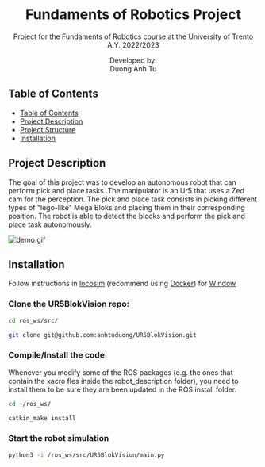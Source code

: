 <p align='center'>
    <h1 align="center">Fundaments of Robotics Project</h1>
    <p align="center">
    Project for the Fundaments of Robotics course at the University of Trento A.Y. 2022/2023
    </p>
    <p align='center'>
    Developed by:<br>
    Duong Anh Tu <br>
    </p>   
</p>

## Table of Contents

- [Table of Contents](#table-of-contents)
- [Project Description](#project-description)
- [Project Structure](#project-structure)
- [Installation](#installation)


## Project Description
The goal of this project was to develop an autonomous robot that can perform pick and place tasks. The manipulator is an Ur5 that uses a Zed cam for the perception. The pick and place task consists in picking different types of "lego-like" Mega Bloks and placing them in their corresponding position. The robot is able to detect the blocks and perform the pick and place task autonomously.

![demo.gif](logs/demo.gif)

  
## Installation
Follow instructions in [locosim](https://github.com/anhtuduong/locosim) (recommend using [Docker](https://github.com/anhtuduong/locosim#usage-with-docker)) for [Window](https://github.com/mfocchi/lab-docker/blob/master/install_docker_windows.md)

### Clone the UR5BlokVision repo:
```bash
cd ros_ws/src/
```
```bash
git clone git@github.com:anhtuduong/UR5BlokVision.git
```

### Compile/Install the code
Whenever you modify some of the ROS packages (e.g. the ones that contain the xacro fles inside the robot_description folder), you need to install them to be sure they are been updated in the ROS install folder.
```bash
cd ~/ros_ws/
```
```bash
catkin_make install
```

### Start the robot simulation
```bash
python3 -i /ros_ws/src/UR5BlokVision/main.py
```
